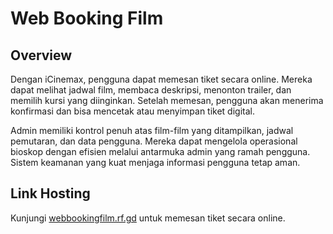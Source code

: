 # Web Booking Film

## Overview

Dengan iCinemax, pengguna dapat memesan tiket secara online. Mereka dapat melihat jadwal film, membaca deskripsi, menonton trailer, dan memilih kursi yang diinginkan. Setelah memesan, pengguna akan menerima konfirmasi dan bisa mencetak atau menyimpan tiket digital.

Admin memiliki kontrol penuh atas film-film yang ditampilkan, jadwal pemutaran, dan data pengguna. Mereka dapat mengelola operasional bioskop dengan efisien melalui antarmuka admin yang ramah pengguna. Sistem keamanan yang kuat menjaga informasi pengguna tetap aman.

## Link Hosting
Kunjungi [webbookingfilm.rf.gd](webbookingfilm.rf.gd) untuk memesan tiket secara online.
